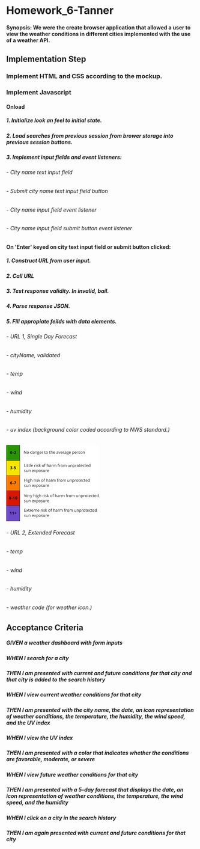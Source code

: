 # Homework_6-Tanner
#### Synopsis: We were the create browser application that allowed a user to view the weather conditions in different cities implemented with the use of a weather API.
## Implementation Step
### Implement HTML and CSS according to the mockup.
### Implement Javascript
#### Onload
##### 1. Initialize look an feel to initial state.
##### 2. Load searches from previous session from brower storage into previous session buttons.
##### 3. Implement input fields and event listeners:
###### - City name text input field
###### - Submit city name text input field button
###### - City name input field event listener
###### - City name input field submit button event listener
#### On 'Enter' keyed on city text input field or submit button clicked:
##### 1. Construct URL from user input.
##### 2. Call URL
##### 3. Test response validity. In invalid, bail.
##### 4. Parse response JSON.
##### 5. Fill appropiate feilds with data elements. 
###### - URL 1, Single Day Forecast
###### - cityName, validated
###### - temp
###### - wind
###### - humidity
###### - uv index (background color coded according to NWS standard.)
!["UV Background Color Code"](./assets/images/uv_hazard_colorcode.png "UV Background Color Code")
###### - URL 2, Extended Forecast
###### - temp
###### - wind
###### - humidity
###### - weather code (for weather icon.)
## Acceptance Criteria
##### GIVEN a weather dashboard with form inputs
##### WHEN I search for a city
##### THEN I am presented with current and future conditions for that city and that city is added to the search history
##### WHEN I view current weather conditions for that city
##### THEN I am presented with the city name, the date, an icon representation of weather conditions, the temperature, the humidity, the wind speed, and the UV index
##### WHEN I view the UV index
##### THEN I am presented with a color that indicates whether the conditions are favorable, moderate, or severe
##### WHEN I view future weather conditions for that city
##### THEN I am presented with a 5-day forecast that displays the date, an icon representation of weather conditions, the temperature, the wind speed, and the humidity
##### WHEN I click on a city in the search history
##### THEN I am again presented with current and future conditions for that city
